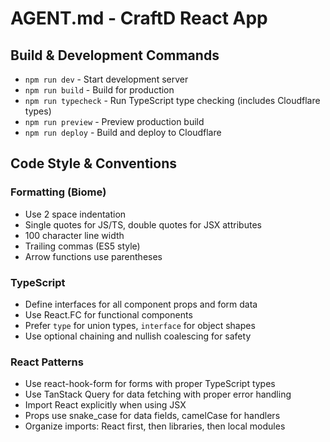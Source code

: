 # AGENT.md - CraftD React App

## Build & Development Commands
- `npm run dev` - Start development server
- `npm run build` - Build for production
- `npm run typecheck` - Run TypeScript type checking (includes Cloudflare types)
- `npm run preview` - Preview production build
- `npm run deploy` - Build and deploy to Cloudflare

## Code Style & Conventions

### Formatting (Biome)
- Use 2 space indentation
- Single quotes for JS/TS, double quotes for JSX attributes
- 100 character line width
- Trailing commas (ES5 style)
- Arrow functions use parentheses

### TypeScript
- Define interfaces for all component props and form data
- Use React.FC for functional components
- Prefer `type` for union types, `interface` for object shapes
- Use optional chaining and nullish coalescing for safety

### React Patterns
- Use react-hook-form for forms with proper TypeScript types
- Use TanStack Query for data fetching with proper error handling
- Import React explicitly when using JSX
- Props use snake_case for data fields, camelCase for handlers
- Organize imports: React first, then libraries, then local modules
